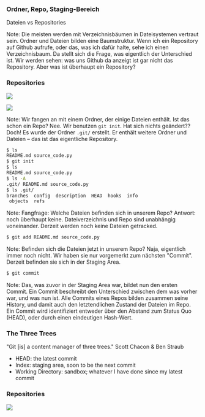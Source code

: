 ### Ordner, Repo, Staging-Bereich

Dateien vs Repositories

Note: Die meisten werden mit Verzeichnisbäumen in Dateisystemen vertraut sein. Ordner und Dateien bilden eine Baumstruktur. Wenn ich ein Repository auf Github aufrufe, oder das, was ich dafür halte, sehe ich einen Verzeichnisbaum. Da stellt sich die Frage, was eigentlich der Unterschied ist. Wir werden sehen: was uns Github da anzeigt ist gar nicht das Repository. Aber was ist überhaupt ein Repository?


### Repositories

![](img/screenshot-git-init.png)

![](img/screenshot-git-init-after.png)

Note: Wir fangen an mit einem Ordner, der einige Dateien enthält. Ist das schon ein Repo? Nee.
Wir benutzen `git init`. Hat sich nichts geändert?? Doch! Es wurde der Ordner `.git/` erstellt.
Er enthält weitere Ordner und Dateien – das ist das eigentliche Repository.


```bash
$ ls
README.md source_code.py
$ git init
$ ls
README.md source_code.py
$ ls -A
.git/ README.md source_code.py
$ ls .git/
branches  config  description  HEAD  hooks  info 
 objects  refs
```

Note: Fangfrage: Welche Dateien befinden sich in unserem Repo? Antwort: noch überhaupt keine.
Dateiverzeichnis und Repo sind unabhängig voneinander. Derzeit werden noch keine Dateien getracked.


```bash
$ git add README.md source_code.py
```

Note: Befinden sich die Dateien jetzt in unserem Repo? Naja, eigentlich immer noch nicht.
Wir haben sie nur vorgemerkt zum nächsten "Commit". Derzeit befinden sie sich in der Staging
Area.


```bash
$ git commit
```

Note: Das, was zuvor in der Staging Area war, bildet nun den ersten Commit. Ein Commit beschreibt den
Unterschied zwischen dem was vorher war, und was nun ist. Alle Commits eines Repos bilden zusammen
seine History, und damit auch den letztendlichen Zustand der Dateien im Repo. Ein Commit wird identifiziert
entweder über den Abstand zum Status Quo (HEAD), oder durch einen eindeutigen Hash-Wert.


### The Three Trees

"Git \[is\] a content manager of three trees."
Scott Chacon & Ben Straub

* HEAD: the latest commit
* Index: staging area, soon to be the next commit
* Working Directory: sandbox; whatever I have done since my latest commit


### Repositories

![](img/reset-workflow.png)